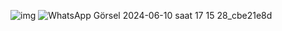![img](https://github.com/berat108/bilgisayarl-kontrol-kodu/assets/146809590/090a4eb5-8f7f-4ea0-bef2-70a504db63ed)
![WhatsApp Görsel 2024-06-10 saat 17 15 28_cbe21e8d](https://github.com/berat108/bilgisayarl-kontrol-kodu/assets/146809590/e0015515-9d6f-4e93-9005-0a757a052ebe)


